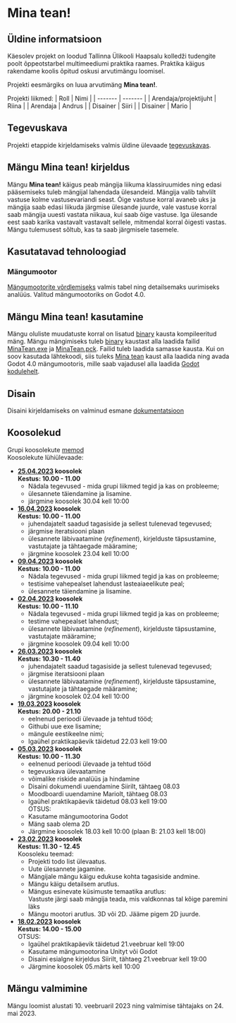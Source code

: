 # Mina tean!
## Üldine informatsioon
Käesolev projekt on loodud Tallinna Ülikooli Haapsalu kolledži tudengite poolt õppeotstarbel multimeediumi praktika raames. Praktika käigus rakendame koolis õpitud oskusi arvutimängu loomisel.

Projekti eesmärgiks on luua arvutimäng **Mina tean!**. 

Projekti liikmed:
| Roll | Nimi |
| ------- | ------- |
| Arendaja/projektijuht | Riina |
| Arendaja | Andrus | 
| Disainer | Siiri | 
| Disainer | Mario |

## Tegevuskava
Projekti etappide kirjeldamiseks valmis üldine ülevaade [tegevuskavas](https://github.com/tluhk/rif21-MM-praktika-3/blob/master/docs/Tegevuskava.md).
 
## Mängu Mina tean! kirjeldus
Mängu **Mina tean!** käigus peab mängija liikuma klassiruumides ning edasi pääsemiseks 
tuleb mängijal lahendada ülesandeid. Mängija valib tahvlilt vastuse kolme 
vastusevariandi seast. Õige vastuse korral avaneb uks ja mängija saab edasi liikuda
järgmise ülesande juurde, vale vastuse korral saab mängija uuesti vastata niikaua, kui saab
õige vastuse. Iga ülesande eest saab karika vastavalt vastavalt sellele, mitmendal
korral õigesti vastas. Mängu tulemusest sõltub, kas ta saab järgmisele tasemele. 

## Kasutatavad tehnoloogiad
### Mängumootor
[Mängumootorite võrdlemiseks](https://github.com/tluhk/rif21-MM-praktika-3/blob/master/docs/Mangumootorid.md) valmis tabel ning detailsemaks uurimiseks analüüs. Valitud mängumootoriks on Godot 4.0. 

## Mängu Mina tean! kasutamine
Mängu oluliste muudatuste korral on lisatud [binary](https://github.com/tluhk/rif21-MM-praktika-3/blob/master/MinaTean/binary) kausta kompileeritud mäng. Mängu mängimiseks tuleb [binary](https://github.com/tluhk/rif21-MM-praktika-3/blob/master/MinaTean/binary) kaustast alla laadida failid [MinaTean.exe](https://github.com/tluhk/rif21-MM-praktika-3/blob/master/MinaTean/binary/MinaTean.exe) ja [MinaTean.pck](https://github.com/tluhk/rif21-MM-praktika-3/blob/master/MinaTean/binary/MinaTean.pck). Failid tuleb laadida samasse kausta. 
Kui on soov kasutada lähtekoodi, siis tuleks [Mina tean](https://github.com/tluhk/rif21-MM-praktika-3/blob/master/MinaTean/) kaust alla laadida ning avada Godot 4.0 mängumootoris, mille saab vajadusel alla laadida [Godot kodulehelt](https://godotengine.org/).

## Disain
Disaini kirjeldamiseks on valminud esmane [dokumentatsioon](/docs/DisainiPlaan.md)

## Koosolekud
Grupi koosolekute [memod](/docs/Koosolekud.md)<br>
Koosolekute lühiülevaade:
- **[25.04.2023](/docs/Koosolekud.md#25042023) koosolek** <br>
  **Kestus: 10.00 - 11.00** <br>
  - Nädala tegevused - mida grupi liikmed tegid ja kas on probleeme;<br>
  - ülesannete täiendamine ja lisamine. <br> 
  - järgmine koosolek 30.04 kell 10:00 <br>
- **[16.04.2023](/docs/Koosolekud.md#16042023) koosolek** <br>
  **Kestus: 10.00 - 11.00** <br>
  - juhendajatelt saadud tagasiside ja sellest tulenevad tegevused;<br>
  - järgmise iteratsiooni plaan<br>
  - ülesannete läbivaatamine (_refinement_), kirjelduste täpsustamine, vastutajate ja tähtaegade määramine;<br>
  - järgmine koosolek 23.04 kell 10:00 <br>
- **[09.04.2023](/docs/Koosolekud.md#09042023) koosolek** <br>
  **Kestus: 10.00 - 11.00** <br>
  - Nädala tegevused - mida grupi liikmed tegid ja kas on probleeme;<br>
  - testisime vahepealset lahendust lasteaiaeelikute peal;<br>
  - ülesannete täiendamine ja lisamine. <br>  
- **[02.04.2023](/docs/Koosolekud.md#02042023) koosolek** <br>
  **Kestus: 10.00 - 11.10** <br>
  - Nädala tegevused - mida grupi liikmed tegid ja kas on probleeme;<br>
  - testime vahepealset lahendust;<br>
  - ülesannete läbivaatamine (_refinement_), kirjelduste täpsustamine, vastutajate määramine;<br>
  - järgmine koosolek 09.04 kell 10:00 <br>  
- **[26.03.2023](/docs/Koosolekud.md#26032023) koosolek** <br>
  **Kestus: 10.30 - 11.40** <br>
  - juhendajatelt saadud tagasiside ja sellest tulenevad tegevused;<br>
  - järgmise iteratsiooni plaan<br>
  - ülesannete läbivaatamine (_refinement_), kirjelduste täpsustamine, vastutajate ja tähtaegade määramine;<br>
  - järgmine koosolek 02.04 kell 10:00 <br>  
- **[19.03.2023](/docs/Koosolekud.md#19032023) koosolek**<br>
**Kestus: 20.00 - 21.10**<br>
  - eelnenud perioodi ülevaade ja tehtud tööd;<br>
  - Githubi uue exe lisamine;<br>
  - mängule eestikeelne nimi;<br>
  - Igaühel praktikapäevik täidetud 22.03 kell 19:00<br>
- **[05.03.2023](/docs/Koosolekud.md#05032023) koosolek** <br>
**Kestus: 10.00 - 11.30** <br>
  - eelnenud perioodi ülevaade ja tehtud tööd
  - tegevuskava ülevaatamine
  - võimalike riskide analüüs ja hindamine
  - Disaini dokumendi uuendamine Siirilt, tähtaeg 08.03 <br>
  - Moodboardi uuendamine Mariolt, tähtaeg 08.03 <br>
  - Igaühel praktikapäevik täidetud 08.03 kell 19:00<br> 
  OTSUS:<br> 
  - Kasutame mängumootorina Godot<br>
  - Mäng saab olema 2D<br>
  - Järgmine koosolek 18.03 kell 10:00 (plaan B: 21.03 kell 18:00)<br>
- **[23.02.2023](/docs/Koosolekud.md#23022023) koosolek**<br>
**Kestus: 11.30 - 12.45** <br>
   Koosoleku teemad:<br>
   - Projekti todo list ülevaatus. <br>
   - Uute ülesannete jagamine. <br>
   - Mängijale mängu käigu edukuse kohta tagasiside andmine. <br>
   - Mängu käigu detailsem arutlus. <br>
   - Mängus esinevate küsimuste temaatika arutlus:<br>
    Vastuste järgi saab mängija teada, mis valdkonnas tal kõige paremini läks <br>
   - Mängu mootori arutlus. 3D või 2D. Jääme pigem 2D juurde.<br>
- **[18.02.2023](/docs/Koosolekud.md#18022023) koosolek**<br>
**Kestus: 14.00 - 15.00** <br>
  OTSUS:<br> 
  - Igaühel praktikapäevik täidetud 21.veebruar kell 19:00<br> 
  - Kasutame mängumootorina Unityt või Godot<br>
  - Disaini esialgne kirjeldus Siirilt, tähtaeg 21.veebruar kell 19:00 <br>
  - Järgmine koosolek 05.märts kell 10:00<br>


## Mängu valmimine
Mängu loomist alustati 10. veebruaril 2023 ning valmimise tähtajaks on 24. mai 2023. 

